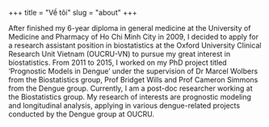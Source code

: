 +++
title = "Về tôi"
slug = "about"
+++

After finished my 6-year diploma in general medicine at the University of Medicine and Pharmacy of Ho Chi Minh City in 2009, I decided to apply for a research assistant position in biostatistics at the Oxford University Clinical Research Unit Vietnam (OUCRU-VN) to pursue my great interest in biostatistics. From 2011 to 2015, I worked on my PhD project titled ‘Prognostic Models in Dengue’ under the supervision of Dr Marcel Wolbers from the Biostatistics group, Prof Bridget Wills and Prof Cameron Simmons from the Dengue group. Currently, I am a post-doc researcher working at the Biostatistics group. My research of interests are prognostic modeling and longitudinal analysis, applying in various dengue-related projects conducted by the Dengue group at OUCRU.


